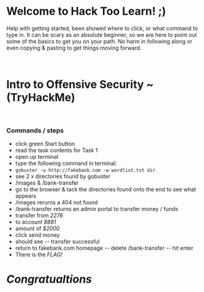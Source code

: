 # Welcome to Hack Too Learn! ;)

<p> 
Help with getting started, been showed where to click, or what command to type in. It can be scary as an absolute beginner, so we are here to point out some of the basics to get you on your path. No harm in following along or even copying & pasting to get things moving forward. 
</p>

<br>

# Intro to Offensive Security ~ (TryHackMe)

<br>

### Commands / steps

- click green Start button
- read the task contents for Task 1
- open up terminal
- type the following command in terminal:
- `gobuster -u http://fakebank.com -w wordlist.txt dir`
- see 2 x directories found by gobuster
- /images & /bank-transfer
- go to the browser & tack the directories found onto the end to see what appears
- /images rerurns a 404 not found
- /bank-transfer returns an admin portal to transfer money / funds
- transfer from *2276*
- to account *8881*
- amount of *$2000*
- click send money
- should see -- transfer successful
- return to fakebank.com homepage -- delete /bank-transfer -- hit enter
- There is the _FLAG!_


# *Congratualtions*



